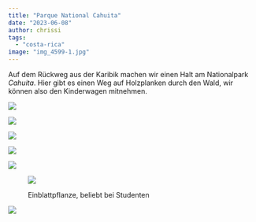 ```yaml
---
title: "Parque National Cahuita"
date: "2023-06-08"
author: chrissi
tags: 
  - "costa-rica"
image: "img_4599-1.jpg"
---
```


Auf dem Rückweg aus der Karibik machen wir einen Halt am Nationalpark _Cahuita_. Hier gibt es einen Weg auf Holzplanken durch den Wald, wir können also den Kinderwagen mitnehmen.

![](https://hafenstrand.wordpress.com/wp-content/uploads/2023/06/img_1154.jpg?w=1024)

![](https://hafenstrand.wordpress.com/wp-content/uploads/2023/06/img_4599-1.jpg?w=768)

![](https://hafenstrand.wordpress.com/wp-content/uploads/2023/06/img_1156.jpg?w=768)

![](https://hafenstrand.wordpress.com/wp-content/uploads/2023/06/img_1158-1.jpg?w=768)

![](https://hafenstrand.wordpress.com/wp-content/uploads/2023/06/img_1166-1.jpg?w=768)

<figure>

![](https://hafenstrand.wordpress.com/wp-content/uploads/2023/06/img_1169.jpg?w=768)

<figcaption>

Einblattpflanze, beliebt bei Studenten

</figcaption>

</figure>

![](https://hafenstrand.wordpress.com/wp-content/uploads/2023/06/img_1178-1.jpg?w=1024)
